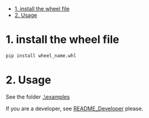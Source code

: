 
<!-- @import "[TOC]" {cmd="toc" depthFrom=1 depthTo=6 orderedList=false} -->

<!-- code_chunk_output -->

- [1. install the wheel file](#1-install-the-wheel-file)
- [2. Usage](#2-usage)

<!-- /code_chunk_output -->

# 1. install the wheel file
```bash
pip install wheel_name.whl
```

# 2. Usage
See the folder [.\examples](.\examples)

If you are a developer, see [README_Developer](\README_Developer.md) please.

